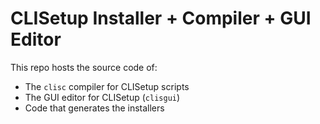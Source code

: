 # CLISetup Installer + Compiler + GUI Editor
This repo hosts the source code of:
* The `clisc` compiler for CLISetup scripts
* The GUI editor for CLISetup (`clisgui`)
* Code that generates the installers
